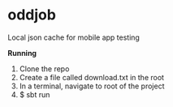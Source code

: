 oddjob
======

Local json cache for mobile app testing

**Running**

1. Clone the repo
2. Create a file called download.txt in the root
3. In a terminal, navigate to root of the project
4. $ sbt run